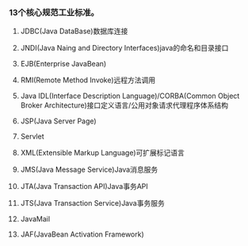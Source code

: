 ### 13个核心规范工业标准。

1. JDBC(Java DataBase)数据库连接

2. JNDI(Java Naing and Directory Interfaces)java的命名和目录接口

3. EJB(Enterprise JavaBean)

4. RMI(Remote Method Invoke)远程方法调用

5. Java IDL(Interface Description Language)/CORBA(Common Object Broker Architecture)接口定义语言/公用对象请求代理程序体系结构

6. JSP(Java Server Page)

7. Servlet
8. XML(Extensible Markup Language)可扩展标记语言
9. JMS(Java Message Service)Java消息服务
10. JTA(Java Transaction API)Java事务API
11. JTS(Java Transaction Service)Java事务服务
12. JavaMail
13. JAF(JavaBean Activation Framework)

